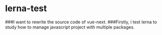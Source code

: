 # lerna-test
###I want to rewrite the source code of vue-next.
###Firstly, i test lerna to study how to manage javascript project with multiple packages.

